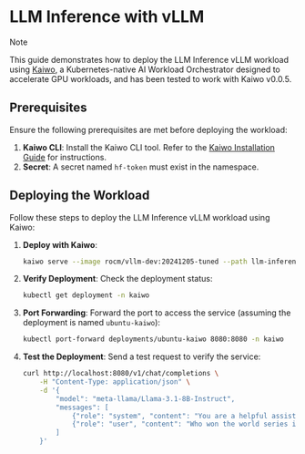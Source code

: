 # LLM Inference with vLLM

> [!NOTE]  
> This guide demonstrates how to deploy the LLM Inference vLLM workload using [Kaiwo](https://github.com/silogen/kaiwo), a Kubernetes-native AI Workload Orchestrator designed to accelerate GPU workloads, and has been tested to work with Kaiwo v0.0.5.

## Prerequisites

Ensure the following prerequisites are met before deploying the workload:

1. **Kaiwo CLI**: Install the Kaiwo CLI tool. Refer to the [Kaiwo Installation Guide](https://github.com/silogen/kaiwo) for instructions.
2. **Secret**: A secret named `hf-token` must exist in the namespace.

## Deploying the Workload

Follow these steps to deploy the LLM Inference vLLM workload using Kaiwo:

1. **Deploy with Kaiwo**:
    ```bash
    kaiwo serve --image rocm/vllm-dev:20241205-tuned --path llm-inference-vllm/kaiwo/ --gpus 1
    ```

2. **Verify Deployment**: Check the deployment status:
    ```bash
    kubectl get deployment -n kaiwo
    ```

3. **Port Forwarding**: Forward the port to access the service (assuming the deployment is named `ubuntu-kaiwo`):
    ```bash
    kubectl port-forward deployments/ubuntu-kaiwo 8080:8080 -n kaiwo
    ```

4. **Test the Deployment**: Send a test request to verify the service:
    ```bash
    curl http://localhost:8080/v1/chat/completions \
        -H "Content-Type: application/json" \
        -d '{
            "model": "meta-llama/Llama-3.1-8B-Instruct",
            "messages": [
                {"role": "system", "content": "You are a helpful assistant."},
                {"role": "user", "content": "Who won the world series in 2020?"}
            ]
        }'
    ```
